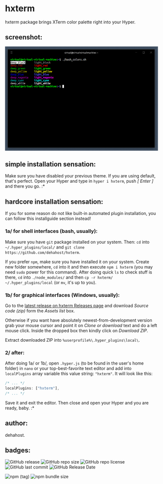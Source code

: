 # hxterm
hxterm package brings XTerm color palette right into your Hyper.

## screenshot:
![screenshot](https://raw.githubusercontent.com/dehahost/hxterm/master/screenshot.png "screenshot")

## simple installation sensation:
Make sure you have disabled your previous theme. If you are using default, that's perfect.
Open your Hyper and type in `hyper i hxterm`, push _[ Enter ]_ and there you go. :*

## hardcore installation sensation:
If you for some reason do not like built-in automated plugin installation, you can follow this installguide section instead!

### 1a/ for shell interfaces (bash, usually):
Make sure you have `git` package installed on your system. Then:
`cd` into `~/.hyper_plugins/local/` and `git clone https://github.com/dehahost/hxterm`.

If you prefer `npm`, make sure you have installed it on your system. Create new folder somewhere, `cd` into it and then execute `npm i hxterm` (you may need `sudo` power for this command). After doing quick `ls` to check stuff is there, `cd` into `./node_modules/` and then `cp -r hxterm/ ~/.hyper_plugins/local` (or `mv`, it's up to you).

### 1b/ for graphical interfaces (Windows, usually):
Go to the [latest release on hxterm Releases page](https://github.com/dehahost/hxterm/releases/latest) and download _Source code (zip)_ form the _Assets list_ box.

Otherwise if you want have absolutely newest-from-development version grab your mouse cursor and point it on _Clone or download_ text and do a left mouse click. Inside the dropped box then kindly click on _Download ZIP_.

Extract downloaded ZIP into `%userprofile%\.hyper_plugins\local\`.

### 2/ after:
After doing 1a/ or 1b/, open `.hyper.js` (to be found in the user's home folder) in `nano` or your top-best-favorite text editor and add into `localPlugins` array variable this value string: `"hxterm"`.
It will look like this:
```javascript
/* ... */
localPlugins: ["hxterm"],
/* ... */
```
Save it and exit the editor. Then close and open your Hyper and you are ready, baby. :*

## author:
dehahost.

## badges:
![GitHub release](https://img.shields.io/github/release/dehahost/hxterm.svg?color=green&style=popout-square)
![GitHub repo size](https://img.shields.io/github/repo-size/dehahost/hxterm.svg?color=green&style=popout-square)
![GitHub repo license](https://img.shields.io/github/license/dehahost/hxterm.svg?style=flat-square)
![GitHub last commit](https://img.shields.io/github/last-commit/dehahost/hxterm.svg?style=popout-square)
![GitHub Release Date](https://img.shields.io/github/release-date/dehahost/hxterm.svg?style=popout-square)

![npm (tag)](https://img.shields.io/npm/v/hxterm/latest.svg?style=popout-square)
![npm bundle size](https://img.shields.io/bundlephobia/min/hxterm.svg?style=popout-square)
